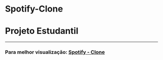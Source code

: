 # Spotify-Clone
 <h1>Projeto Estudantil</h1>
 <hr>
 <h3>Para melhor visualização: <a href="https://albertvitorsilvaagostinho.on.drv.tw/Spotify-Clone/">Spotify - Clone</a></h3>
